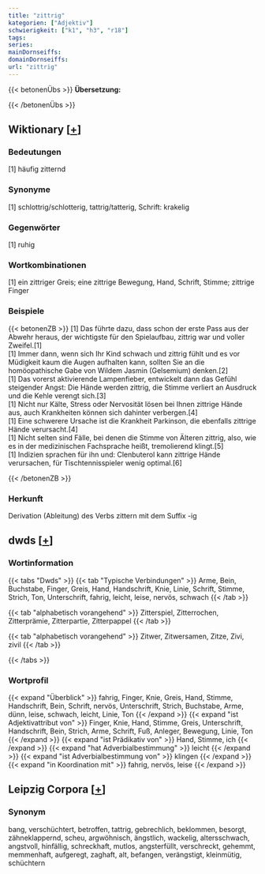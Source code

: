 ```yaml
---
title: "zittrig"
kategorien: ["Adjektiv"]
schwierigkeit: ["k1", "h3", "r18"]
tags:
series:
mainDornseiffs:
domainDornseiffs:
url: "zittrig"
---
```


{{< betonenÜbs >}}
**Übersetzung:**  
  
{{< /betonenÜbs >}}

## Wiktionary [[+](https://de.wiktionary.org/wiki/zittrig)]

### Bedeutungen
[1] häufig zitternd  

### Synonyme
[1] schlottrig/schlotterig, tattrig/tatterig, Schrift: krakelig  

### Gegenwörter
[1] ruhig  

### Wortkombinationen
[1] ein zittriger Greis; eine zittrige Bewegung, Hand, Schrift, Stimme; zittrige Finger  

### Beispiele
{{< betonenZB >}}
[1] Das führte dazu, dass schon der erste Pass aus der Abwehr heraus, der wichtigste für den Spielaufbau, zittrig war und voller Zweifel.[1]  
[1] Immer dann, wenn sich Ihr Kind schwach und zittrig fühlt und es vor Müdigkeit kaum die Augen aufhalten kann, sollten Sie an die homöopathische Gabe von Wildem Jasmin (Gelsemium) denken.[2]  
[1] Das vorerst aktivierende Lampenfieber, entwickelt dann das Gefühl steigender Angst: Die Hände werden zittrig, die Stimme verliert an Ausdruck und die Kehle verengt sich.[3]  
[1] Nicht nur Kälte, Stress oder Nervosität lösen bei Ihnen zittrige Hände aus, auch Krankheiten können sich dahinter verbergen.[4]  
[1] Eine schwerere Ursache ist die Krankheit Parkinson, die ebenfalls zittrige Hände verursacht.[4]  
[1] Nicht selten sind Fälle, bei denen die Stimme von Älteren zittrig, also, wie es in der medizinischen Fachsprache heißt, tremolierend klingt.[5]  
[1] Indizien sprachen für ihn und: Clenbuterol kann zittrige Hände verursachen, für Tischtennisspieler wenig optimal.[6]  

{{< /betonenZB >}}
### Herkunft
Derivation (Ableitung) des Verbs zittern mit dem Suffix -ig  



## dwds [[+](https://www.dwds.de/wb/zittrig)]

### Wortinformation
{{< tabs "Dwds" >}}
{{< tab "Typische Verbindungen" >}}
Arme, Bein, Buchstabe, Finger, Greis, Hand, Handschrift, Knie, Linie, Schrift, Stimme, Strich, Ton, Unterschrift, fahrig, leicht, leise, nervös, schwach
{{< /tab >}}

{{< tab "alphabetisch vorangehend" >}}
Zitterspiel, Zitterrochen, Zitterprämie, Zitterpartie, Zitterpappel
{{< /tab >}}

{{< tab "alphabetisch vorangehend" >}}
Zitwer, Zitwersamen, Zitze, Zivi, zivil
{{< /tab >}}

{{< /tabs >}}

### Wortprofil
{{< expand "Überblick" >}} fahrig, Finger, Knie, Greis, Hand, Stimme, Handschrift, Bein, Schrift, nervös, Unterschrift, Strich, Buchstabe, Arme, dünn, leise, schwach, leicht, Linie, Ton {{< /expand >}}
{{< expand "ist Adjektivattribut von" >}} Finger, Knie, Hand, Stimme, Greis, Unterschrift, Handschrift, Bein, Strich, Arme, Schrift, Fuß, Anleger, Bewegung, Linie, Ton {{< /expand >}}
{{< expand "ist Prädikativ von" >}} Hand, Stimme, ich {{< /expand >}}
{{< expand "hat Adverbialbestimmung" >}} leicht {{< /expand >}}
{{< expand "ist Adverbialbestimmung von" >}} klingen {{< /expand >}}
{{< expand "in Koordination mit" >}} fahrig, nervös, leise {{< /expand >}}

## Leipzig Corpora [[+](https://corpora.uni-leipzig.de/en/res?word=zittrig&corpusId=deu_newscrawl-public_2018)]


### Synonym
bang, verschüchtert, betroffen, tattrig, gebrechlich, beklommen, besorgt, zähneklappernd, scheu, argwöhnisch, ängstlich, wackelig, altersschwach, angstvoll, hinfällig, schreckhaft, mutlos, angsterfüllt, verschreckt, gehemmt, memmenhaft, aufgeregt, zaghaft, alt, befangen, verängstigt, kleinmütig, schüchtern


